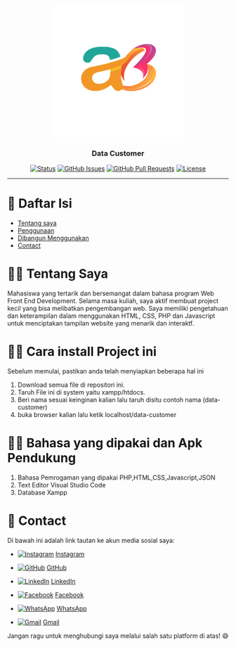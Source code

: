 <p align="center">
  <a href="" rel="noopener">
    <img width=300px height=300px src="https://github.com/ahmadbadri25/dokumentasi/blob/77c4718dc7e7d246cb3234d9e456b2c3ea93bb3d/%23.png?raw=true" alt="Logo Proyek">
  </a>
</p>

<h3 align="center">Data Customer</h3>

<div align="center">

[![Status](https://img.shields.io/badge/status-aktif-success.svg)]()
[![GitHub Issues](https://img.shields.io/badge/Issues-0_-salmon)](https://github.com/ahmadbadri25/PHP-data-customer/issues)
[![GitHub Pull Requests](https://img.shields.io/github/issues-pr/kylelobo/The-Documentation-Compendium.svg)](https://github.com/ahmadbadri25/PHP-data-customer/pulls)
[![License](https://img.shields.io/badge/Language-PHP-salmon.svg)](/LICENSE)

</div>

---

# 📝 Daftar Isi

- [Tentang saya](#tentang)
- [Penggunaan](#penggunaan)
- [Dibangun Menggunakan](#dibangun)
- [Contact](#contact)

# 🐱‍👓 Tentang Saya <a href="#tentang" name="tentang"></a>

Mahasiswa yang tertarik dan bersemangat dalam bahasa program Web Front End Development. Selama masa kuliah, saya aktif membuat project kecil yang bisa melibatkan pengembangan web. Saya memiliki pengetahuan dan keterampilan dalam menggunakan HTML, CSS, PHP dan Javascript untuk menciptakan tampilan website yang menarik dan interaktf.

# 🐱‍🏍 Cara install Project ini <a href="#penggunaan" name="penggunaan"></a>

Sebelum memulai, pastikan anda telah menyiapkan beberapa hal ini

1. Download semua file di repositori ini.
2. Taruh File ini di system yaitu xampp/htdocs.
3. Beri nama sesuai keinginan kalian lalu taruh disitu contoh nama (data-customer)
4. buka browser kalian lalu ketik localhost/data-customer

# 🐱‍💻 Bahasa yang dipakai dan Apk Pendukung <a href="#dibangun" name="dibangun"></a>

1. Bahasa Pemrogaman yang dipakai PHP,HTML,CSS,Javascript,JSON
2. Text Editor Visual Studio Code
3. Database Xampp

# 📲 Contact <a href="#contact" name="contact"></a>

Di bawah ini adalah link tautan ke akun media sosial saya:

- <a href="https://www.instagram.com/badruui"><img src="https://www.svgrepo.com/show/452231/instagram.svg" alt="Instagram" width="25" height="25"></a>
  [Instagram](https://www.instagram.com/badruui)

- <a href="https://github.com/ahmadbadri25"><img src="https://www.svgrepo.com/show/494343/github.svg" alt="GitHub" width="25" height="25"></a>
  [GitHub](https://github.com/ahmadbadri25)

- <a href="https://www.linkedin.com/in/ahmadbadri25"><img src="https://www.svgrepo.com/show/475661/linkedin-color.svg" alt="LinkedIn" width="25" height="25"></a>
  [LinkedIn](https://www.linkedin.com/in/ahmadbadri25)

- <a href="https://www.facebook.com/abadruui"><img src="https://www.svgrepo.com/show/475647/facebook-color.svg" alt="Facebook" width="25" height="25"></a>
  [Facebook](https://www.facebook.com/abadruui)

- <a href="https://api.whatsapp.com/send?phone=085155332403"><img src="https://www.svgrepo.com/show/470314/whatsapp.svg" alt="WhatsApp" width="25" height="25"></a>
  [WhatsApp](https://api.whatsapp.com/send?phone=085155332403)

- <a href="https://mail.google.com/mail/u/0/#inbox?compose=CllgCJZdkVfSCXFDFnpXCBZHlHGVrfhgJqbShCjGKgDtphcMlntSXPbxjRpRNgXxJnVzzVpwTcg"><img src="https://www.svgrepo.com/show/243092/gmail.svg" alt="Gmail" width="25" height="25"></a>
  [Gmail](https://mail.google.com/mail/u/0/#inbox?compose=CllgCJZdkVfSCXFDFnpXCBZHlHGVrfhgJqbShCjGKgDtphcMlntSXPbxjRpRNgXxJnVzzVpwTcg)

Jangan ragu untuk menghubungi saya melalui salah satu platform di atas! 😄
